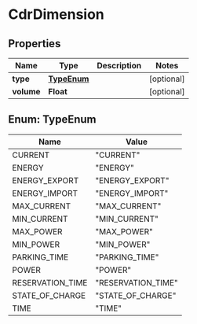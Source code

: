 

# CdrDimension


## Properties

| Name | Type | Description | Notes |
|------------ | ------------- | ------------- | -------------|
|**type** | [**TypeEnum**](#TypeEnum) |  |  [optional] |
|**volume** | **Float** |  |  [optional] |



## Enum: TypeEnum

| Name | Value |
|---- | -----|
| CURRENT | &quot;CURRENT&quot; |
| ENERGY | &quot;ENERGY&quot; |
| ENERGY_EXPORT | &quot;ENERGY_EXPORT&quot; |
| ENERGY_IMPORT | &quot;ENERGY_IMPORT&quot; |
| MAX_CURRENT | &quot;MAX_CURRENT&quot; |
| MIN_CURRENT | &quot;MIN_CURRENT&quot; |
| MAX_POWER | &quot;MAX_POWER&quot; |
| MIN_POWER | &quot;MIN_POWER&quot; |
| PARKING_TIME | &quot;PARKING_TIME&quot; |
| POWER | &quot;POWER&quot; |
| RESERVATION_TIME | &quot;RESERVATION_TIME&quot; |
| STATE_OF_CHARGE | &quot;STATE_OF_CHARGE&quot; |
| TIME | &quot;TIME&quot; |



